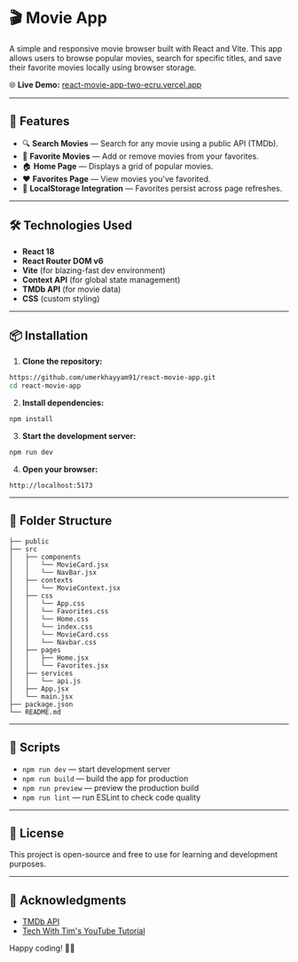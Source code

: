 # 🎬 Movie App

A simple and responsive movie browser built with React and Vite. This app allows users to browse popular movies, search for specific titles, and save their favorite movies locally using browser storage.

🌐 **Live Demo:** [react-movie-app-two-ecru.vercel.app](https://react-movie-app-two-ecru.vercel.app)

---

## 🚀 Features

- 🔍 **Search Movies** — Search for any movie using a public API (TMDb).
- 🌟 **Favorite Movies** — Add or remove movies from your favorites.
- 🏠 **Home Page** — Displays a grid of popular movies.
- ❤️ **Favorites Page** — View movies you've favorited.
- 💾 **LocalStorage Integration** — Favorites persist across page refreshes.

---

## 🛠 Technologies Used

- **React 18**
- **React Router DOM v6**
- **Vite** (for blazing-fast dev environment)
- **Context API** (for global state management)
- **TMDb API** (for movie data)
- **CSS** (custom styling)

---

## 📦 Installation

1. **Clone the repository:**
```bash
https://github.com/umerkhayyam91/react-movie-app.git
cd react-movie-app
```

2. **Install dependencies:**
```bash
npm install
```

3. **Start the development server:**
```bash
npm run dev
```

4. **Open your browser:**
```
http://localhost:5173
```

---

## 🧩 Folder Structure

```
├── public
├── src
│   ├── components
│   │   └── MovieCard.jsx
│   │   └── NavBar.jsx
│   ├── contexts
│   │   └── MovieContext.jsx
│   ├── css
│   │   └── App.css
│   │   └── Favorites.css
│   │   └── Home.css
│   │   └── index.css
│   │   └── MovieCard.css
│   │   └── Navbar.css
│   ├── pages
│   │   ├── Home.jsx
│   │   └── Favorites.jsx
│   ├── services
│   │   └── api.js
│   ├── App.jsx
│   └── main.jsx
├── package.json
└── README.md
```

---

## 📜 Scripts

- `npm run dev` — start development server
- `npm run build` — build the app for production
- `npm run preview` — preview the production build
- `npm run lint` — run ESLint to check code quality

---

## 📝 License

This project is open-source and free to use for learning and development purposes.

---

## 🙌 Acknowledgments

- [TMDb API](https://www.themoviedb.org/documentation/api)
- [Tech With Tim's YouTube Tutorial](https://www.youtube.com/watch?v=G6D9cBaLViA)

Happy coding! 🎥🍿

